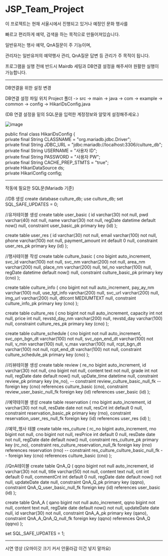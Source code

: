 # JSP_Team_Project

이 프로젝트는 현재 서울시에서 진행되고 있거나 예정인 문화 행사를

빠르고 편리하게 예약, 검색을 하는 목적으로 만들어져있습니다.

일반유저는 행사 예약, QnA질문이 주 기능이며,

관리자는 일반유저의 예약행사 관리, QnA질문 답변 등 관리가 주 목적이 됩니다.

프로그램을 실행 전에 반드시 Mairdb 세팅과 DB연결 설정을 해주셔야 원활한 실행이 가능합니다.

--------------------------------
DB연결을 위한 설정 변경

DB연결 설정 파일 위치
Project 폴더 -> src -> main -> java -> com -> example -> common -> config -> HikariDsConfig.java

(DB 연결 설정을 밑의 SQL문을 입력한 계정정보와 알맞게 설정해주세요.)

![image](https://github.com/byeongseokim/JSP_Team_Project/assets/130523521/41d35a93-c881-4006-98ff-cd8152534a93)

public final class HikariDsConfig {<br>
    private final String CLASSNAME = "org.mariadb.jdbc.Driver";<br>
    private final String JDBC_URL = "jdbc:mariadb://localhost:3306/culture_db";<br>
    private final String USERNAME = "사용자 ID";<br>
    private final String PASSWORD = "사용자 PW";<br>
    private final String CACHE_PREP_STMTS = "true";<br>
    private HikariDataSource ds;<br>
    private HikariConfig config;<br>

--------------------------------
작동에 필요한 SQL문(Mariadb 기준)

//DB 생성
create database culture_db;
use culture_db;
set SQL_SAFE_UPDATES = 0;

//유저테이블 생성
create table user_basic
(
    id      varchar(30)        not null,
    pwd     varchar(40)        not null,
    name    varchar(30)        not null,
    regDate datetime default now() null,
    constraint user_basic_pk
        primary key (id)
);


create table user_res
(
    id       varchar(30) not null,
    email    varchar(100) not null,
    phone    varchar(100) not null,
    payment_amount  int default 0 null,
    constraint user_res_pk
        primary key (id)
);


//행사테이블 작성
create table culture_basic
(
    cno      bigint auto_increment,
    svc_id      varchar(100) not null,
    svc_nm     varchar(200) not null,
    area_nm varchar(200) null,
    place_nm varchar(200) null,
    tel_no    varchar(100) null,
    regDate datetime default now() null,
    constraint culture_basic_pk
        primary key (cno)
);


create table culture_info
(
    cno        bigint      not null auto_increment,
    pay_ay_nm     varchar(100) null,
    use_tgt_info varchar(200) null,
    svc_url    varchar(200) null,
    img_url    varchar(200) null,
    dtlcont    MEDIUMTEXT null,
    constraint culture_info_pk
        primary key (cno)
);


create table culture_res
(
    cno      bigint not null auto_increment,
    capacity int    not null,
    price    int    null,
    revstd_day_nm varchar(200) null,
    revstd_day varchar(100) null,
    constraint culture_res_pk
        primary key (cno)
);


create table culture_schedule
(
    cno             bigint      not null auto_increment,
    svc_opn_bgn_dt varchar(100) not null,
    svc_opn_end_dt   varchar(100) not null,
    v_min   varchar(100) null,
    v_max   varchar(100) null,
    rcpt_bgn_dt varchar(100) not null,
    rcpt_end_dt   varchar(100) not null,
    constraint culture_schedule_pk
        primary key (cno)
);


//리뷰테이블 생성
create table review
(
    re_no   bigint auto_increment,
    id      varchar(30)        not null,
    cno     bigint             not null,
    content text               not null,
    grade   int                not null,
    regDate date default now()     null,
    upDate_time datetime null,
    constraint review_pk
        primary key (re_no),
    -- constraint review_culture_basic_null_fk
    --     foreign key (cno) references culture_basic (cno),
    constraint review_user_basic_null_fk
        foreign key (id) references user_basic (id)
);


//예약테이블 생성
create table reservation
(
    rno     bigint auto_increment,
    id      varchar(30)        not null,
    resDate date            not null,
    resCnt int default 0 null,
    constraint reservation_basic_pk
        primary key (rno),
    constraint reservation_user_res_null_fk
        foreign key (id) references user_res (id)
);


//예약_행사 테블
create table res_culture
(
    rc_no    bigint auto_increment,
    rno      bigint            not null,
    cno      bigint            not null,
    resPrice int default 0     null,
    resDate  date              not null,
    regDate  date default now() null,
    constraint res_culture_pk
        primary key (rc_no),
    constraint res_culture_reservation_null_fk
        foreign key (rno) references reservation (rno)
    -- constraint res_culture_culture_basic_null_fk
    --     foreign key (cno) references culture_basic (cno)
);


//QnA테이블
create table QnA_Q
(
    qqno    bigint             not null auto_increment,
    id      varchar(30)        not null,
    title   varchar(50)        not null,
    content  text               null,
    cnt     int default 0       null,
    commentCnt   int default 0  null,
    regDate date default now() not null,
    updateDate date null,
    constraint QnA_Q_pk
        primary key (qqno),
    constraint QnA_Q_user_basic_null_fk
        foreign key (id) references user_basic (id)
);


create table QnA_A
(
    qano    bigint             not null auto_increment,
    qqno    bigint             not null,
    content  text               null,
    regDate date default now() not null,
    updateDate date null,
    id      varchar(30)     not null,
    constraint QnA_A_pk
        primary key (qano),
    constraint QnA_A_QnA_Q_null_fk
        foreign key (qqno) references QnA_Q (qqno)
);


set SQL_SAFE_UPDATES = 1;

--------------------------------

시연 영상
(오마이갓 크기 커서 안올라감 이건 넣지 말까요)
